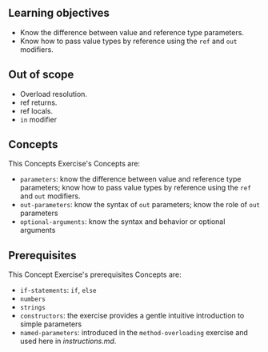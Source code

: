 ## Learning objectives

- Know the difference between value and reference type parameters.
- Know how to pass value types by reference using the `ref` and `out` modifiers.

## Out of scope

- Overload resolution.
- ref returns.
- ref locals.
- `in` modifier

## Concepts

This Concepts Exercise's Concepts are:

- `parameters`: know the difference between value and reference type parameters; know how to pass value types by reference using the `ref` and `out` modifiers.
- `out-parameters`: know the syntax of `out` parameters; know the role of `out` parameters
- `optional-arguments`: know the syntax and behavior or optional arguments

## Prerequisites

This Concept Exercise's prerequisites Concepts are:

- `if-statements`: `if`, `else`
- `numbers`
- `strings`
- `constructors`: the exercise provides a gentle intuitive introduction to simple parameters
- `named-parameters`: introduced in the `method-overloading` exercise and used here in _instructions.md_.
